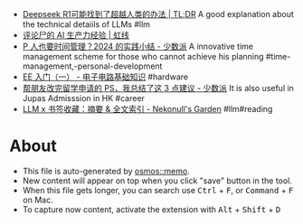 - [Deepseek R1可能找到了超越人类的办法 | TL;DR](https://mazzzystar.com/2025/01/30/chatgpt-to-deepseek-r1-zh/) A good explanation about the technical detaiils of LLMs #llm
- [评论尸的 AI 生产力经验 | 虹线](https://1q43.blog/post/10695/)
- [P 人也要时间管理？2024 的实践小结 - 少数派](https://sspai.com/post/95280) A innovative time management scheme for those who cannot achieve his planning #time-management,-personal-development
- [EE 入门（一） - 电子电路基础知识](https://thiscute.world/posts/electrical-engineering-circuits-basics-1/) #hardware
- [帮朋友改完留学申请的 PS，我总结了这 3 点建议 - 少数派](https://sspai.com/post/93710) It is also useful in Jupas Admisssion in HK #career
- [LLM x 书签收藏：摘要 & 全文索引 - Nekonull's Garden](https://nekonull.me/posts/llm_x_bookmark/) #llm#reading

# About

- This file is auto-generated by [osmos::memo](https://github.com/osmoscraft/osmosmemo).
- New content will appear on top when you click "save" button in the tool.
- When this file gets longer, you can search use <kbd>Ctrl</kbd> + <kbd>F</kbd>, or <kbd>Command</kbd> + <kbd>F</kbd> on Mac.
- To capture now content, activate the extension with <kbd>Alt</kbd> + <kbd>Shift</kbd> + <kbd>D</kbd>
